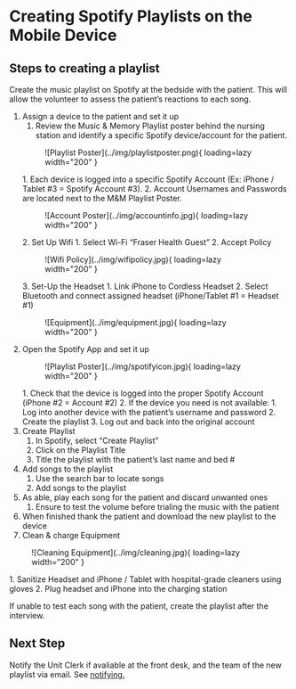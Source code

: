# Creating Spotify Playlists on the Mobile Device
## Steps to creating a playlist
Create the music playlist on Spotify at the bedside with the patient. This will allow the volunteer to assess the patient’s reactions to each song.

1.	Assign a device to the patient and set it up
    1. Review the Music & Memory Playlist poster behind the nursing station and identify a specific Spotify device/account for the patient. 
    <figure markdown>
    ![Playlist Poster](../img/playlistposter.png){ loading=lazy width="200" }
    </figure>      
        1. Each device is logged into a specific Spotify Account (Ex: iPhone / Tablet #3 = Spotify Account #3). 
        2.  Account Usernames and Passwords are located next to the M&M Playlist Poster.
        <figure markdown>
        ![Account Poster](../img/accountinfo.jpg){ loading=lazy width="200" }   
        </figure>     
    2. Set Up Wifi
        1. Select Wi-Fi “Fraser Health Guest”
        2. Accept Policy
        <figure markdown>
        ![Wifi Policy](../img/wifipolicy.jpg){ loading=lazy width="200" }   
        </figure> 
    3. Set-Up the Headset
        1. Link iPhone to Cordless Headset
        2. Select Bluetooth and connect assigned headset (iPhone/Tablet #1 = Headset #1)
        <figure markdown>
        ![Equipment](../img/equipment.jpg){ loading=lazy width="200" }   
        </figure> 
2.	Open the Spotify App and set it up
    <figure markdown>
    ![Playlist Poster](../img/spotifyicon.jpg){ loading=lazy width="200" }
    </figure>   
    1. Check that the device is logged into the proper Spotify Account (iPhone #2 = Account #2)
    2. If the device you need is not available:
        1. Log into another device with the patient’s username and password
        2. Create the playlist
        3. Log out and back into the original account
3.	Create Playlist
    1. In Spotify, select “Create Playlist”
    2. Click on the Playlist Title
    3. Title the playlist with the patient’s last name and bed #
4.  Add songs to the playlist
    1. Use the search bar to locate songs
    2. Add songs to the playlist
5.	As able, play each song for the patient and discard unwanted ones
    1. Ensure to test the volume before trialing the music with the patient
7.	When finished thank the patient and download the new playlist to the device
8. Clean & charge Equipment
<figure markdown>
![Cleaning Equipment](../img/cleaning.jpg){ loading=lazy width="200" }
</figure>  
    1. Sanitize Headset and iPhone / Tablet with hospital-grade cleaners using gloves
    2. Plug headset and iPhone into the charging station


If unable to test each song with the patient, create the playlist after the interview.

## Next Step
Notify the Unit Clerk if avaliable at the front desk, and the team of the new playlist via email. See [notifying.](notify.md)
